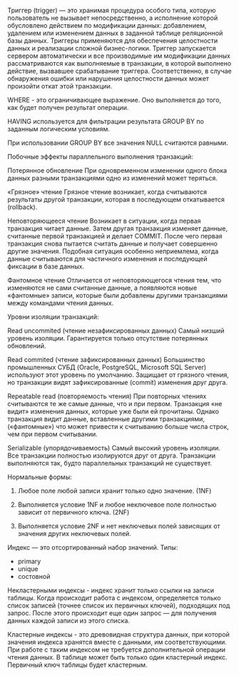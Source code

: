 Триггер (trigger) — это хранимая процедура особого типа, которую пользователь не вызывает непосредственно, а исполнение которой обусловлено действием по модификации данных: добавлением, удалением или изменением данных в заданной таблице реляционной базы данных. Триггеры применяются для обеспечения целостности данных и реализации сложной бизнес-логики. Триггер запускается сервером автоматически и все производимые им модификации данных рассматриваются как выполняемые в транзакции, в которой выполнено действие, вызвавшее срабатывание триггера. Соответственно, в случае обнаружения ошибки или нарушения целостности данных может произойти откат этой транзакции.

WHERE - это ограничивающее выражение. Оно выполняется до того, как будет получен результат операции.

HAVING используется для фильтрации результата GROUP BY по заданным логическим условиям.

При использовании GROUP BY все значения NULL считаются равными.


Побочные эффекты параллельного выполнения транзакций:

Потерянное обновление
При одновременном изменении одного блока данных разными транзакциями одно из изменений может теряться.

«Грязное» чтение
Грязное чтение возникает, когда считываются результаты другой транзакции, которая в последующем откатывается (rollback).

Неповторяющееся чтение
Возникает в ситуации, когда первая транзакция читает данные. Затем другая транзакция изменяет данные, считанные первой транзакцией и делает COMMIT. После чего первая транзакция снова пытается считать данные и получает совершенно другие значения. Подобная ситуация особенно неприемлема, когда данные считываются для частичного изменения и последующей фиксации в базе данных.

Фантомное чтение
Отличается от неповторяющегося чтения тем, что изменяются не сами считанные данные, а появляются новые «фантомные» записи, которые были добавлены другими транзакциями между командами чтения данных.

Уровни изоляции транзакций:

Read uncommited (чтение незафиксированных данных)
Самый низший уровень изоляции. Гарантируется только отсутствие потерянных обновлений.

Read commited (чтение зафиксированных данных)
Большинство промышленных СУБД (Oracle, PostgreSQL, Microsoft SQL Server) используют этот уровень по умолчанию. Защищает от грязного чтения, но транзакции видят зафиксированные (commit) изменения друг друга.

Repeatable read (повторяемость чтения)
При повторных чтениях считываются те же самые данные, что и при первом. Транзакция «не видит» изменения данных, которые уже были ей прочитаны. Однако транзакция видит данные, вставленные другими транзакциями, («фантомные») что может привести к считыванию больше числа строк, чем при первом считывании.

Serializable (упорядочиваемость)
Самый высокий уровень изоляции. Все транзакции полностью изолируются друг от друга. Транзакции выполняются так, будто параллельных транзакций не существует.


Нормальные формы:
1. Любое поле любой записи хранит только одно значение. (1NF)

2. Выполняется условие 1NF и любое неключевое поле полностью зависит от первичного ключа. (2NF)

3. Выполняется условие 2NF и нет неключевых полей зависящих от значения других неключевых полей.

Индекс — это отсортированный набор значений.
Типы:
- primary
- unique
- состовной

Некластерными индексы - индекс хранит только ссылки на записи таблицы. Когда происходит работа с индексом, определяется только список записей (точнее список их первичных ключей), подходящих под запрос. После этого происходит еще один запрос — для получения данных каждой записи из этого списка.

Кластерные индексы -  это древовидная структура данных, при которой значения индекса хранятся вместе с данными, им соответствующими. При работе с таким индексом не требуется дополнительной операции чтения данных.
В таблице может быть только один кластерный индекс. Первичный ключ таблицы будет кластерным.
